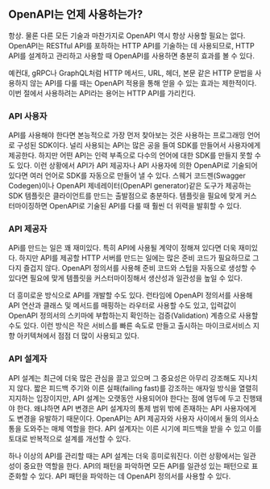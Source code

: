 ## **OpenAPI는 언제 사용하는가?**

항상.
물론 다른 모든 기술과 마찬가지로 OpenAPI 역시 항상 사용할 필요는 없다. OpenAPI는 RESTful API를 포하하는 HTTP API를 기술하는 데 사용되므로,
HTTP API를 설계하고 관리하고 사용할 때 OpenAPI를 사용하면 충분히 효과를 볼 수 있다.

예컨대, gRPC나 GraphQL처럼 HTTP 메서드, URL, 헤더, 본문 같은 HTTP 문법을 사용하지 않는 API를 다룰 때는 OpenAPI 적용을 통해 얻을 수 있는 효과는 제한적이다. 이번 절에서 사용하려는 API라는 용어는 HTTP API를 가리킨다.

### **API 사용자**

API를 사용해야 한다면 본능적으로 가장 먼저 찾아보는 것은 사용하는 프로그래밍 언어로 구성된 SDK이다.
널리 사용되는 API는 많은 공을 들여 SDK를 만들어서 사용자에게 제공한다. 하지만 어떤 API는 인력 부족으로 다수의 언어에 대한 SDK를 만들지 못할 수도 있다.
이런 상황에서 API가 API 제공자나 API 사용자에 의한 OpenAPI로 기술되어 있다면 여러 언어로 SDK를 자동으로 만들어 낼 수 있다.
스웨거 코드젠(Swagger Codegen)이나 OpenAPI 제네레이터(OpenAPI generator)같은 도구가 제공하는 SDK 템플릿은 클라이언트를 만드는 출발점으로 충분하다. 템플릿을 필요에 맞게 커스터마이징하면 OpenAPI로 기술된 API를 다룰 때 훨씬 더 위력을 발휘할 수 있다.

### **API 제공자**

APi를 만드는 일은 꽤 재미있다. 특히 API에 사용될 계약이 정해져 있다면 더욱 재미있다.
하지만 API를 제공할 HTTP 서버를 만드는 일에는 많은 준비 코드가 필요하므로 그다지 즐겁지 않다.
OpenAPI 정의서를 사용해 준비 코드와 스텁을 자동으로 생성할 수 있다면 필요에 맞게 템플릿을 커스터마이징해서 생산성과 일관성을 높일 수 있다.

더 흥미로운 방식으로 API를 개발할 수도 있다. 런타임에 OpenAPI 정의서를 사용해 API 연산과 클래스 및 메서드를 매핑하는 라우터로 사용할 수도 있고,
입력값이 OpenAPI 정의서의 스키마에 부합하는지 확인하는 검증(Validation) 계층으로 사용할 수도 있다. 이런 방식은 작은 서비스를 빠른 속도로 만들고 출시하는 마이크로서비스 지향 아키텍쳐에서 점점 더 많이 사용되고 있다.

### **API 설계자**

API 설계는 최근에 더욱 많은 관심을 끌고 있으며 그 중요성은 아무리 강조해도 지나치지 않다.
짧은 피드백 주기와 이른 실패(failing fast)를 강조하는 애자일 방식을 열렬히 지지하는 입장이지만, API 설계는 오랫동안 사용되어야 한다는 점에 염두에 두고 진행돼야 한다. 왜냐하면 API 변경은 API 설계자의 통제 범위 밖에 존재하는 API 사용자에게도 변경을 유발하기 때문이다.
OpenAPI는 API 제공자와 사용자 사이에서 둘의 의사소통을 도와주는 매체 역할을 한다. API 설계자는 이른 시기에 피드백을 받을 수 있고 이를 토대로 반복적으로 설계를 개선할 수 있다.

하나 이상의 API를 관리할 때는 API 설계는 더욱 흥미로워진다. 이런 상황에서는 일관성이 중요한 역할을 한다.
API의 패턴을 파악하면 모든 API를 일관성 있는 패턴으로 표준화할 수 있다.
API 패턴을 파악하는 데 OpenAPI 정의서를 사용할 수 있다.